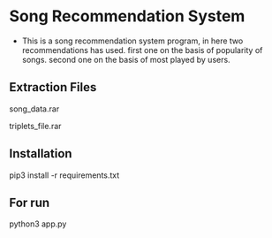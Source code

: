 # Song Recommendation System
* This is a song recommendation system program, in here two recommendations has used. first one on the basis of popularity of songs. second one on the basis of most played by users.
## Extraction Files
song_data.rar

triplets_file.rar
## Installation
pip3 install -r requirements.txt
## For run
python3 app.py